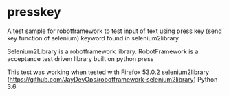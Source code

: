 # presskey
A test sample for robotframework to test input of text using press key (send key function of selenium) keyword found in selenium2library

Selenium2Library is a robotframework library.
RobotFramework is a acceptance test driven library built on python press

This test was working when tested with Firefox 53.0.2 selenium2library (https://github.com/JayDevOps/robotframework-selenium2library) Python 3.6
